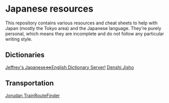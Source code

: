 Japanese resources
==================

This repository contains various resources and cheat sheets to help
with Japan (mostly the Tokyo area) and the Japanese language. They're
purely personal, which means they are incomplete and do not follow any
particular writing style.

Dictionaries
------------

[Jeffrey's Japanese⇔English Dictionary Server!](http://rut.org/cgi-bin/j-e/sjis/tty/dict)
[Denshi Jisho](http://jisho.org/)

Transportation
--------------

[Jorudan TrainRouteFinder](http://www.jorudan.co.jp/english/norikae/)

